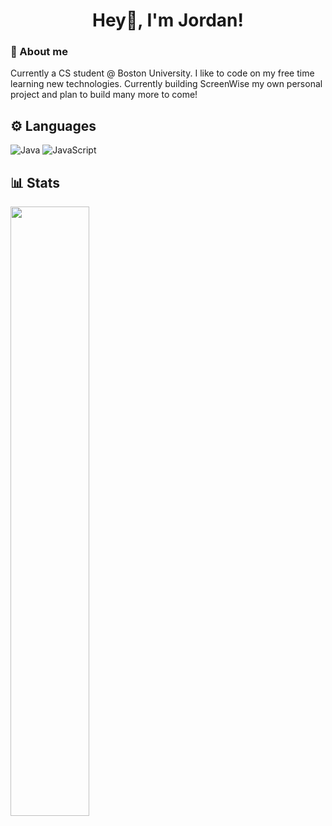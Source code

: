 <div align="center">

  # Hey👋, I'm Jordan! 

</div>

### 💬 About me

Currently a CS student @ Boston University. I like to code on my free time learning new technologies. Currently building ScreenWise my own personal project and plan to build many more to come!


## ⚙️ Languages
  
  ![Java](https://img.shields.io/badge/java-%23ED8B00.svg?style=for-the-badge&logo=openjdk&logoColor=white)
  ![JavaScript](https://img.shields.io/badge/javascript-%23323330.svg?style=for-the-badge&logo=javascript&logoColor=%23F7DF1E)
  
## 📊 Stats

<img width="50%" src="https://github-readme-stats.vercel.app/api?username=JorYin&show_icons=true&theme=dracula" />

